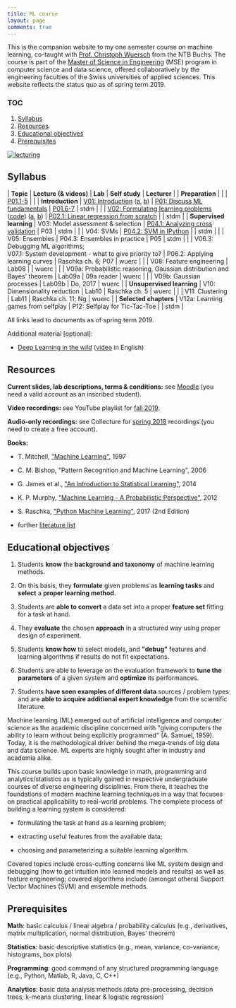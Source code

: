 ```yaml
---
title: ML course
layout: page
comments: true
---
```


This is the companion website to my one semester course on machine learning, co-taught with [Prof. Christoph Wuersch](https://www.ntb.ch/mitarbeiter/christoph-wuersch/) from the NTB Buchs. The course is part of the [Master of Science in Engineering](https://www.msengineering.ch/en/home.html) (MSE) program in computer science and data science, offered collaboratively by the engineering faculties of the Swiss universities of applied sciences. This website reflects the status quo as of spring term 2019.

### TOC
1. [Syllabus](#syllabus)
2. [Resources](#resources)
3. [Educational objectives](#objectives)
4. [Prerequisites](#prerequisites)


[<img alt="lecturing" src="http://stdm.github.io/images/TSM_MachLe.jpg"/>](http://stdm.github.io/images/TSM_MachLe.jpg)


<a name="syllabus"></a>  
## Syllabus

| **Topic** | **Lecture (& videos)** | **Lab** | **Self study** | **Lecturer** |
| **Preparation** |  |  | [P01.1-5](https://stdm.github.io/downloads/courses/ML/P01_ReadingAssignment_1.pdf) | |
| **Introduction** | [V01: Introduction](https://stdm.github.io/downloads/courses/ML/V01_Introduction.pdf) ([a](https://youtu.be/A2vd0kwjnBI), [b](https://youtu.be/GeJu8bRXvyM)) | [P01: Discuss ML fundamentals](https://stdm.github.io/downloads/courses/ML/P01_ReadingAssignment_1.pdf) | [P01.6-7](https://stdm.github.io/downloads/courses/ML/P01_ReadingAssignment_1.pdf) | stdm |
| | [V02: Formulating learning problems](https://stdm.github.io/downloads/courses/ML/V02_FormulatingLearningProblems.pdf) ([code](https://stdm.github.io/downloads/courses/ML/V02_FormulatingLearningProblems_Code.zip)) ([a](https://youtu.be/Nng1kJIEJdg), [b](https://youtu.be/9migPdNMPA8)) | [P02.1: Linear regression from scratch](https://stdm.github.io/downloads/courses/ML/P02_MachineLearningFromScratch.zip) | | stdm |
| **Supervised learning** | V03: Model assessment & selection | [P04.1: Analyzing cross validation](https://stdm.github.io/downloads/courses/ML/P04_SVM_ModelSelection.zip) | P03 | stdm |
| | V04: SVMs | [P04.2: SVM in IPython](https://stdm.github.io/downloads/courses/ML/P04_SVM_ModelSelection.zip) | | stdm |
| | V05: Ensembles | P04.3: Ensembles in practice | P05 | stdm |
| | V06.3: Debugging ML algorithms; <br> V07.1: System development - what to give priority to? | P06.2: Applying learning curves | Raschka ch. 6; P07 | wuerc |
| | V08: Feature engineering | Lab08 | | wuerc |
| | V09a: Probabilistic reasoning, Gaussian distribution and Bayes' theorem | Lab09a | 09a reader | wuerc |
| | V09b: Gaussian processes | Lab09b | Do, 2017 | wuerc |
| **Unsupervised learning** | V10: Dimensionality reduction | Lab10 | Raschka ch. 5 | wuerc |
| | V11: Clustering | Lab11 | Raschka ch. 11; Ng | wuerc |
| **Selected chapters** | V12a: Learning games from selfplay | P12: Selfplay for Tic-Tac-Toe | | stdm |

All links lead to documents as of spring term 2019.

Additional material [optional]: 
- [Deep Learning in the wild](https://stdm.github.io/downloads/talks/2018-09-21_DL-in-the-wild.pdf) ([video](https://youtu.be/efCyLhSACoU) in English)


<a name="resources"></a>  
## Resources

**Current slides, lab descriptions, terms & conditions:** see [Moodle](https://moodle.msengineering.ch/course/view.php?id=1076) (you need a valid account as an inscribed student).

**Video recordings:** see YouTube playlist for [fall 2019](https://www.youtube.com/playlist?list=PLdUGLyqPtOZp1oAg-8MRlmIsveW3NE8SQ).

**Audio-only recordings:** see Collecture for [spring 2018](https://collecture.io/groups/7325878c-845f-4827-8e1c-3f7c15092f4a?autosub=true) recordings (you need to create a free account).

**Books:**

- T. Mitchell, ["Machine Learning"](http://www.cs.cmu.edu/~tom/mlbook.html), 1997

- C. M. Bishop, "Pattern Recognition and Machine Learning", 2006

- G. James et al., ["An Introduction to Statistical Learning"](http://www-bcf.usc.edu/~gareth/ISL/), 2014

- K. P. Murphy, ["Machine Learning - A Probabilistic Perspective"](https://www.cs.ubc.ca/~murphyk/MLbook/), 2012

- S. Raschka, ["Python Machine Learning"](https://sebastianraschka.com/books.html), 2017 (2nd Edition)

- further [literature list](https://stdm.github.io/downloads/courses/ML/literature-guide.xlsx)


<a name="objectives"></a>  
## Educational objectives

1. Students **know** the **background and taxonomy** of machine learning methods.

2. On this basis, they **formulate** given problems as **learning tasks** and **select** a **proper learning method**.

3. Students are **able to convert** a data set into a proper **feature set** fitting for a task at hand.

4. They **evaluate** the chosen **approach** in a structured way using proper design of experiment.

5. Students **know how** to select models, and **"debug"** features and learning algorithms if results do not fit expectations.

6. Students are able to leverage on the evaluation framework to **tune the parameters** of a given system and **optimize** its performances.

7. Students **have seen examples of different data** sources / problem types and are **able to acquire additional expert knowledge** from the scientific literature.

Machine learning (ML) emerged out of artificial intelligence and computer science as the academic discipline concerned with "giving computers the ability to learn without being explicitly programmed" (A. Samuel, 1959). Today, it is the methodological driver behind the mega-trends of big data and data science. ML experts are highly sought after in industry and academia alike.

This course builds upon basic knowledge in math, programming and analytics/statistics as is typically gained in respective undergraduate courses of diverse engineering disciplines. From there, it teaches the foundations of modern machine learning techniques in a way that focuses on practical applicability to real-world problems. The complete process of building a learning system is considered:

- formulating the task at hand as a learning problem;

- extracting useful features from the available data;

- choosing and parameterizing a suitable learning algorithm.

Covered topics include cross-cutting concerns like ML system design and debugging (how to get intuition into learned models and results) as well as feature engineering; covered algorithms include (amongst others) Support Vector Machines (SVM) and ensemble methods.


<a name="prerequisites"></a>  
## Prerequisites

**Math**: basic calculus / linear algebra / probability calculus (e.g., derivatives, matrix multiplication, normal distribution, Bayes' theorem)

**Statistics**: basic descriptive statistics (e.g., mean, variance, co-variance, histograms, box plots)

**Programming**: good command of any structured programming language (e.g., Python, Matlab, R, Java, C, C++)

**Analytics**: basic data analysis methods (data pre-processing, decision trees, k-means clustering, linear & logistic regression)
